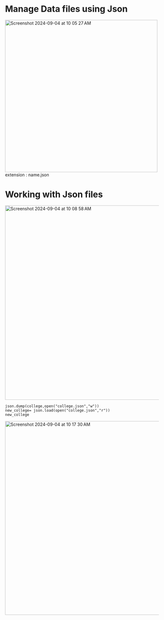 # Manage Data files using Json

<img width="499" alt="Screenshot 2024-09-04 at 10 05 27 AM" src="https://github.com/user-attachments/assets/66827567-ce79-4bd7-a80e-a2cd2c99ddd9">
extension : name.json

# Working with  Json files


<img width="637" alt="Screenshot 2024-09-04 at 10 08 58 AM" src="https://github.com/user-attachments/assets/b387ae7f-da92-4a6d-bc12-f738b3e44160">

```
json.dump(college,open("college.json","w"))
new_college= json.load(open("college.json","r"))
new_college
```
<img width="635" alt="Screenshot 2024-09-04 at 10 17 30 AM" src="https://github.com/user-attachments/assets/0aa92f65-370f-4a28-b3b9-7c84c03f2edf">
